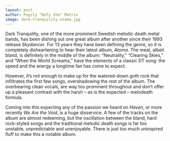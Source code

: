 ```yaml
---
layout: post
author: Pugsly "Defy the" Matrix
image: dark-tranquility-atoma.jpg
---
```

Dark Tranquility, one of the more prominent Swedish melodic death metal bands, has been dishing out one great album after another since their 1993 release *Skydancer*. For 13 years they have been defining the genre, so it is completely disheartening to hear their latest album, *Atoma*. The meat, albeit bland, is definitely in the middle of the album: “Neutrality,” “Clearing Skies,” and “When the World Screams,” have the elements of a classic DT song: the speed and the energy a longtime fan has come to expect.


However, it’s not enough to make up for the watered-down goth rock that infiltrates the first few songs, overshadowing the rest of the album. The overbearing clean vocals, are way too prominent throughout and don’t offer up a pleasant contrast with the harsh – as is the expected – melodeath formula.

Coming into this expecting any of the passion we heard on *Haven*, or more recently *We Are the Void*, is a huge disservice. A few of the tracks on the album are almost redeeming, but the oscillation between the bland, hard rock-styled songs and the traditional melodic death songs is far too unstable, unpredictable and unenjoyable. There is just too much uninspired fluff to make this a notable album.